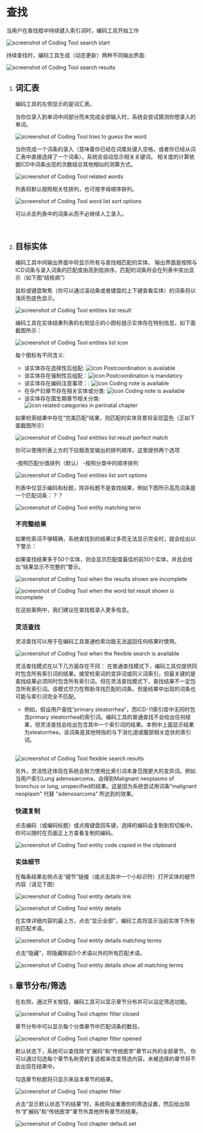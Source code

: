 ﻿# 查找
          
当用户在查找框中持续键入索引词时，编码工具开始工作

![screenshot of Coding Tool search start](img/search-start-v4.png "Coding Tool search start")

持续查找时，编码工具生成（动态更新）两种不同输出界面:


![screenshot of Coding Tool search results](img/search-result-columns-v4.png "Coding Tool search start")
            
1. ## 词汇表
    
    编码工具的左侧显示的是词汇表。

    当你仅录入到单词中间部分而未完成全部输入时，系统会尝试猜测你想录入的单词。

    ![screenshot of Coding Tool tries to guess the word](img/wordlist-guessing.png "Coding Tool tries to guess the word")

    当你完成一个词条的录入（意味着你已经在词尾处键入空格，或者你已经从词汇表中直接选择了一个词条），系统会自动显示相关关键词。
    相关度的计算依据ICD中词条出现的次数结合其他相似的测算方式。

    ![screenshot of Coding Tool related words](img/wordlist-related.png "Coding Tool related words")

    列表将默认按照相关性排列，也可按字母顺序排列。

    ![screenshot of Coding Tool word list sort options](img/wordlist-sort.png "Coding Tool word list sort options")

    可以点击列表中的词条从而不必继续人工录入。 

    <br/>

2. ## 目标实体
    
    编码工具中间输出界面中将显示所有与查找相匹配的实体。
    输出界面是按照与ICD词条与录入词条的匹配度由高到低排序。匹配的词条将会在列表中突出显示（如下图“结核病”）


    鼠标或键盘聚焦（你可以通过滚动条或者键盘的上下键查看实体）的词条将以浅灰色底色显示。

    ![screenshot of Coding Tool entities list result](img/entities-list-v4.png "Coding Tool entities list result")

    编码工具在实体结果列表的右侧显示的小图标提示实体存在特别信息，如下面截图所示： 

    ![screenshot of Coding Tool entities list icon](img/entities-list-icons-v4.png "Coding Tool entities list icon")

    每个图标有不同含义:

    - 该实体存在选择性后组配: ![icon Postcoordination is available](img/icon-pa-v4.png "icon Postcoordination is available")
    - 该实体存在强制性后组配：![icon Postcoordination is mandatory](img/icon-pr-v4.png "icon Postcoordination is mandatory")
    - 该实体存在编码注意事项：: ![icon Coding note is available](img/icon-cn-v4.png "icon Coding note is available")    
    - 在孕产妇章节存在相关实体或分类: ![icon Coding note is available](img/icon-ml-v4.png "Related categories in maternal chapter")    
    - 该实体存在围生期章节相关分类: ![icon related categories in perinatal chapter](img/icon-pl-v4.png "Related categories in perinatal chapter")    


    如果检索结果中存在“完美匹配”结果，则匹配的实体背景将呈现蓝色（正如下面截图所示）

    ![screenshot of Coding Tool entities list result perfect match](img/entities-list-blu-match-v4.png "Coding Tool entities list perfect match")

    你可以使用列表上方的下拉框改变输出的排列顺序。这里提供两个选项

    -按照匹配分值排列（默认） 
    -按照分类中的顺序排列

    ![screenshot of Coding Tool entities list sort options](img/entities-list-sort-v4.png "Coding Tool entities list sort options")


    列表中仅显示编码和标题，除非标题不是查找结果，例如下图所示高亮词条是一个匹配词条：？？

    ![screenshot of Coding Tool entity matching term](img/entity-matching-terms-v4.png "Coding Tool entity matching term")


    ### 不完整结果
    
    如果检索词不够精确，系统查找到的结果过多而无法显示完全时，就会给出以下警示：

    如果查找结果多于50个实体，则会显示匹配度最佳的前50个实体，并且会给出“结果显示不完整的”警示。

    ![screenshot of Coding Tool when the results shown are incomplete](img/search-result-incomplete-v4.png "Coding Tool when the results showed are incomplete")

    ![screenshot of Coding Tool when the word list result shown is incomplete](img/wordlist-result-incomplete-v4.png "Coding Tool when the word list result showed is incomplete")

    在这些案例中，我们建议在查找框录入更多信息。
        

    ### 灵活查找

    灵活查找可以用于在编码工具普通检索功能无法返回任何结果时使用。

    ![screenshot of Coding Tool when the flexible search is available](img/flexisearch-v2.png "Coding Tool when the flexible search is available")

    灵活查找模式在以下几方面存在不同：
    在普通查找模式下，编码工具仅提供同时包含所有索引词的结果。接受检索词的变异词或同义词索引，但最关键的是查找结果必须同时包含所有索引词。但在灵活查找模式下，查找结果不一定包含所有索引词。该模式尽力在帮助寻找匹配的词条，但是结果中出现的词条也可能与索引词完全不匹配。

    - 例如，假设用户查找“primary steatorrhea”，而ICD-11索引库中无同时包含primary steatorrhea的索引词。编码工具的普通查找不会给出任何结果，但灵活查找会给出包含其中一个索引词的结果。本例中上面显示结果为steatorrhea，该词条是其他特指的与下消化道或腹部相关症状的索引词。

    <br/>

    ![screenshot of Coding Tool flexible search results](img/flexisearch-results-v3.png "Coding Tool flexible search results")

    另外，灵活性还体现在系统会努力使用比索引词本身范围更大的变异词。例如当用户索引Lung adenosarcoma，会得到Malignant neoplasms of bronchus or lung, unspecified的结果。这是因为系统尝试用词条"malignant neoplasm" 代替 "adenosarcoma" 所达到的效果。


    ### 快速复制

    点击编码（或编码标题）或点按键盘回车键，选择的编码会复制到剪切板中。你可以随时在页面正上方查看复制的编码。
        
    ![screenshot of Coding Tool entity code copied in the clipboard](img/entity-clipboard-v4.png "Coding Tool entity code copied in the clipboard")

        
    ### 实体细节

    在每条结果右侧点击“细节“链接（或点击其中一个小标识符）打开实体的细节内容（请见下图）

    ![screenshot of Coding Tool entity details link](img/entity-details-link-v4.png "Coding Tool entity details link")

    ![screenshot of Coding Tool entity details](img/entity-details-open-v4.png "Coding Tool entity details")

    在实体详细内容的最上方，点击“显示全部”，编码工具将显示当前实体下所有的匹配术语。

    ![screenshot of Coding Tool entity details matching terms](img/entity-details-matching-terms-v4.png "Coding Tool entity details matching terms")

    点击“隐藏”，将隐藏除前5个术语以外的所有匹配术语。

    ![screenshot of Coding Tool entity details show all matching terms](img/entity-details-matching-terms-all-v4.png "Coding Tool entity details show all matching terms")
                
3. ## 章节分布/筛选
    
    在右侧，通过开关按钮，编码工具可以显示章节分布并可以设定筛选功能。

    ![screenshot of Coding Tool chapter filter closed](img/entities-list-filter-off-v4.png "Coding Tool chapter filter closed")

    章节分布中可以显示每个分类章节中匹配词条的数目。

    ![screenshot of Coding Tool chapter filter opened](img/entities-list-filter-on-v4.png "Coding Tool chapter filter opened")
                
    默认状态下，系统可以查找除“扩展码”和“传统医学”章节以外的全部章节。
    你可以通过勾选每个章节名称旁的复选框来改变筛选内容。未被选择的章节将不会出现在结果中。

    勾选章节标题将只显示来自本章节的结果。
                
    ![screenshot of Coding Tool chapter filter](img/chapters-filter-v4.png "Coding Tool chapter filter")

    点击“显示默认状态下的结果”时，系统将会重置你的筛选设置，然后给出除外“扩展码”和“传统医学”章节外其他所有章节的结果。
                
    ![screenshot of Coding Tool chapter default set](img/chapters-default-v4.png "Coding Tool chapter default set")


